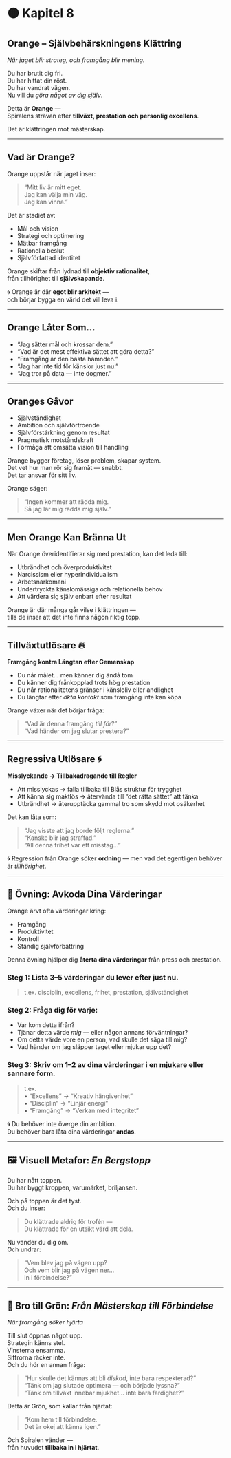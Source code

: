 # 🟠 Kapitel 8  
## **Orange – Självbehärskningens Klättring**  
*När jaget blir strateg, och framgång blir mening.*

Du har brutit dig fri.  
Du har hittat din röst.  
Du har vandrat vägen.  
Nu vill du *göra något av dig själv*.

Detta är **Orange** —  
Spiralens strävan efter **tillväxt, prestation och personlig excellens**.

Det är klättringen mot mästerskap.

---

## Vad är Orange?

Orange uppstår när jaget inser:  
> “Mitt liv är mitt eget.  
> Jag kan välja min väg.  
> Jag kan vinna.”

Det är stadiet av:
- Mål och vision  
- Strategi och optimering  
- Mätbar framgång  
- Rationella beslut  
- Självförfattad identitet

Orange skiftar från lydnad till **objektiv rationalitet**,  
från tillhörighet till **självskapande**.

🌀 Orange är där **egot blir arkitekt** —  
och börjar bygga en värld det vill leva i.

---

## Orange Låter Som…

- “Jag sätter mål och krossar dem.”  
- “Vad är det mest effektiva sättet att göra detta?”  
- “Framgång är den bästa hämnden.”  
- “Jag har inte tid för känslor just nu.”  
- “Jag tror på data — inte dogmer.”

---

## Oranges Gåvor

- Självständighet  
- Ambition och självförtroende  
- Självförstärkning genom resultat  
- Pragmatisk motståndskraft  
- Förmåga att omsätta vision till handling

Orange bygger företag, löser problem, skapar system.  
Det vet hur man rör sig framåt — snabbt.  
Det tar ansvar för sitt liv.

Orange säger:  
> “Ingen kommer att rädda mig.  
> Så jag lär mig rädda mig själv.”

---

## Men Orange Kan Bränna Ut

När Orange överidentifierar sig med prestation, kan det leda till:
- Utbrändhet och överproduktivitet  
- Narcissism eller hyperindividualism  
- Arbetsnarkomani  
- Undertryckta känslomässiga och relationella behov  
- Att värdera sig själv enbart efter resultat

Orange är där många går vilse i klättringen —  
tills de inser att det inte finns någon riktig topp.

---

## Tillväxtutlösare 🔥  
**Framgång kontra Längtan efter Gemenskap**

- Du når målet… men känner dig ändå tom  
- Du känner dig frånkopplad trots hög prestation  
- Du når rationalitetens gränser i känsloliv eller andlighet  
- Du längtar efter *äkta kontakt* som framgång inte kan köpa

Orange växer när det börjar fråga:  
> “Vad är denna framgång *till för*?”  
> “Vad händer om jag slutar prestera?”

---

## Regressiva Utlösare 🌀  
**Misslyckande → Tillbakadragande till Regler**

- Att misslyckas → falla tillbaka till Blås struktur för trygghet  
- Att känna sig maktlös → återvända till “det rätta sättet” att tänka  
- Utbrändhet → återupptäcka gammal tro som skydd mot osäkerhet

Det kan låta som:
> “Jag visste att jag borde följt reglerna.”  
> “Kanske blir jag straffad.”  
> “All denna frihet var ett misstag…”

🌀 Regression från Orange söker **ordning** — men vad det egentligen behöver är *tillhörighet*.

---

## 🎯 Övning: Avkoda Dina Värderingar

Orange ärvt ofta värderingar kring:
- Framgång  
- Produktivitet  
- Kontroll  
- Ständig självförbättring

Denna övning hjälper dig **återta dina värderingar** från press och prestation.

### Steg 1: Lista 3–5 värderingar du lever efter just nu.  
> t.ex. disciplin, excellens, frihet, prestation, självständighet

### Steg 2: Fråga dig för varje:
- Var kom detta ifrån?  
- Tjänar detta värde *mig* — eller någon annans förväntningar?  
- Om detta värde vore en person, vad skulle det säga till mig?  
- Vad händer om jag släpper taget eller mjukar upp det?

### Steg 3: Skriv om 1–2 av dina värderingar i en mjukare eller sannare form.  
> t.ex.  
> • “Excellens” → “Kreativ hängivenhet”  
> • “Disciplin” → “Linjär energi”  
> • “Framgång” → “Verkan med integritet”

🌀 Du behöver inte överge din ambition.  
Du behöver bara låta dina värderingar **andas**.

---

## 🖼️ Visuell Metafor: *En Bergstopp*

Du har nått toppen.  
Du har byggt kroppen, varumärket, briljansen.

Och på toppen är det tyst.  
Och du inser:  
> Du klättrade aldrig för trofén —  
> Du klättrade för en utsikt värd att dela.

Nu vänder du dig om.  
Och undrar:  
> “Vem blev jag på vägen upp?  
> Och vem blir jag på vägen ner…  
> in i förbindelse?”

---

## 🌉 Bro till Grön: *Från Mästerskap till Förbindelse*  
*När framgång söker hjärta*

Till slut öppnas något upp.  
Strategin känns stel.  
Vinsterna ensamma.  
Siffrorna räcker inte.  
Och du hör en annan fråga:

> “Hur skulle det kännas att bli *älskad*, inte bara respekterad?”  
> “Tänk om jag slutade optimera — och började lyssna?”  
> “Tänk om tillväxt innebar mjukhet… inte bara färdighet?”

Detta är Grön, som kallar från hjärtat:  
> “Kom hem till förbindelse.  
> Det är okej att känna igen.”

Och Spiralen vänder —  
från huvudet **tillbaka in i hjärtat**.


